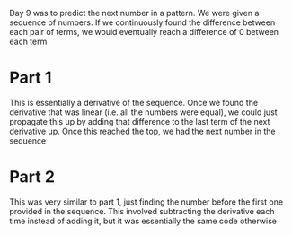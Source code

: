 Day 9 was to predict the next number in a pattern. We were given a sequence of numbers. If we continuously found the difference between each pair of terms, we would eventually reach a difference of 0 between each term

# Part 1

This is essentially a derivative of the sequence. Once we found the derivative that was linear (i.e. all the numbers were equal), we could just propagate this up by adding that difference to the last term of the next derivative up. Once this reached the top, we had the next number in the sequence

# Part 2

This was very similar to part 1, just finding the number before the first one provided in the sequence. This involved subtracting the derivative each time instead of adding it, but it was essentially the same code otherwise
